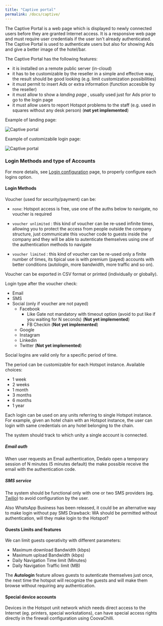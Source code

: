 ```yaml
---
title: "Captive portal"
permalink: /docs/captive/
---
```


The Captive Portal is a web page which is displayed to newly connected users before they are granted Internet access.
It is a responsive web page and must require user credentials if the user isn't already authenticated.
The Captive Portal is used to authenticate users but also for showing Ads and give a better image of the hotel/bar.

The Captive Portal has the following features:

* it is installed on a remote public server (in-cloud)
* it has to be customizable by the reseller in a simple and effective way, the result should be good looking (e.g. limit customization possibilities)
* it must permit to insert Ads or extra information (function accesible by the reseller)
* it must allow to show a _landing page_ , usually used just for Ads prior to go to the login page
* it must allow users to report Hotspot problems to the staff (e.g. used in squares without any desk person) (**not yet implemented**)

Example of landing page:

![Captive portal](../img/captive.png "Schema")

Example of customizabile login page:

![Captive portal](../img/captive_custom.png "Schema")


### Login Methods and type of Accounts
For more details, see [Login configuration](/icaro/docs/configuration/) page, to properly configure each logins option.

#### Login Methods

Voucher (used for security/payment) can be:

 * `none`: Hotspot access is free, use one of the auths below to navigate, no voucher is required
 
 * `voucher unlimited` : this kind of voucher can be re-used infinite times, allowing you to protect the access from people outside the company structure, just communicate this voucher code to guests inside the company and they will be able to autenticate themselves using one of the authentication methods to navigate

* `voucher limited` : this kind of voucher can be re-used only a finite number of times, its tipical use is with premium (payed) accounts with better conditions (autologin, more bandwidth, more traffic and so on).
 
Voucher can be exported in CSV format or printed (individually or globally).

Login type after the voucher check:

  * Email
  * SMS
  * Social (only if voucher are not payed)
    * Facebook
      * Like Gate not mandatory with timeout option (avoid to put like if you waiting for N seconds) (**Not yet implemented**)
      * FB Checkin (**Not yet implemented**)
    * Google
    * Instagram
    * Linkedin
    * Twitter (**Not yet implemented**)

Social logins are valid only for a specific period of time.

The period can be customizable for each Hotspot instance. Available choices:

- 1 week
- 2 weeks
- 1 month
- 3 months
- 6 months
- 1 year


Each login can be used on any units referring to single Hotspot instance.
For example, given an hotel chain with an Hotspot instance, the user can login with same
credentials on any hotel belonging to the chain.

The system should track to which unity a single account is connected.

##### Email auth
When user requests an Email authentication, Dedalo open a temporary session of N minutes (5 minutes default) the make possible receive the email with the authentication code.

##### SMS service

The system should be functional only with one or two SMS providers (eg. [Twilio](https://www.twilio.com/)) to avoid configuration by the user.

Also WhatsApp Business has been released, it could be an alternative way to make login without pay SMS
Drawback: WA should be permitted without authentication, will they make login to the Hotspot?

#### Guests Limits and features

We can limit guests operativity with different parameters:

* Maximum download Bandwidth (kbps)
* Maximum upload Bandwidth (kbps)
* Daily Navigation Time limit (Minutes)
* Daily Navigation Traffic limit (MB) 

The **Autologin** feature allows guests to autenticate themselves just once, the next time the hotspot will recognize the guests and will make them browse without requiring any authentication.


#### Special device accounts


Devices in the Hotspot unit network which needs direct access to the Internet (eg. printers, special workstations),
can have special access rights directly in the firewall configuration using CoovaChilli.

